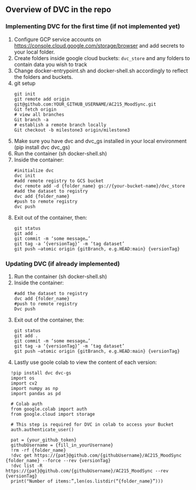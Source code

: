 ## Overview of DVC in the repo
### **Implementing DVC for the first time (if not implemented yet)**

1. Configure GCP service accounts on https://console.cloud.google.com/storage/browser and add secrets to your local folder.
2. Create folders inside google cloud buckets: ```dvc_store``` and any folders to contain data you wish to track
3. Change docker-entrypoint.sh and docker-shell.sh accordingly to reflect the folders and buckets.
4. git setup
	```
	git init
	git remote add origin git@github.com:YOUR_GITHUB_USERNAME/AC215_MoodSync.git
	Git fetch origin
 	# view all branches 
	Git branch -a
 	# establish a remote branch locally 
	Git checkout -b milestone3 origin/milestone3
	```
5. Make sure you have dvc and dvc_gs installed in your local environment (pip install dvc dvc_gs)
6. Run the container (sh docker-shell.sh)
7. Inside the container:
	  ```
	  #initialize dvc
	  dvc init
	  #add remote registry to GCS bucket
	  dvc remote add -d {folder_name} gs://{your-bucket-name}/dvc_store
	  #add the dataset to registry 
	  dvc add {folder_name}
	  #push to remote registry
	  dvc push
	  ```
8. Exit out of the container, then:
	```
	git status
	git add .
	git commit -m ‘some message…’
	git tag -a ‘{versionTag}’ -m ‘tag dataset’
	git push —atomic origin {gitBranch, e.g.HEAD:main} {versionTag}
	```

### **Updating DVC (if already implemented)**
1. Run the container (sh docker-shell.sh)
2. Inside the container:
	```
	#add the dataset to registry
	dvc add {folder_name}
	#push to remote registry
	Dvc push 
	```
3. Exit out of the container, the:
	```
	git status
	git add .
	git commit -m ‘some message…’
	git tag -a ‘{versionTag}’ -m ‘tag dataset’
	git push —atomic origin {gitBranch, e.g.HEAD:main} {versionTag}
	```
4. Lastly use goole colab to view the content of each version:
```
  !pip install dvc dvc-gs
  import os
  import cv2
  import numpy as np
  import pandas as pd
  
  # Colab auth
  from google.colab import auth
  from google.cloud import storage
  
  # This step is required for DVC in colab to access your Bucket
  auth.authenticate_user()
  
  pat = {your_github_token}
  githubUsername = {fill_in_yourUsernane}
  !rm -rf {folder_name}
  !dvc get https://{pat}@github.com/{githubUsername}/AC215_MoodSync {folder_name} --force --rev {versionTag}
  !dvc list -R https://{pat}@github.com/{githubUsername}/AC215_MoodSync --rev {versionTag}
  print("Number of items:”,len(os.listdir(“{folder_name}”)))
```
